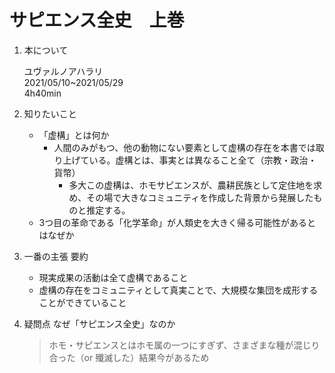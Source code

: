 # サピエンス全史　上巻

1. 本について

    ユヴァルノアハラリ  
    2021/05/10~2021/05/29  
    4h40min

2. 知りたいこと

    * 「虚構」とは何か  
        * 人間のみがもつ、他の動物にない要素として虚構の存在を本書では取り上げている。虚構とは、事実とは異なること全て（宗教・政治・貨幣）  
            * 多大この虚構は、ホモサピエンスが、農耕民族として定住地を求め、その場で大きなコミュニティを作成した背景から発展したものと推定する。  
    * 3つ目の革命である「化学革命」が人類史を大きく帰る可能性があるとはなぜか  

3. 一番の主張 要約  
    * 現実成果の活動は全て虚構であること  
    * 虚構の存在をコミュニティとして真実ことで、大規模な集団を成形することができていること  

4. 疑問点
    なぜ「サピエンス全史」なのか  
    >ホモ・サピエンスとはホモ属の一つにすぎず、さまざまな種が混じり合った（or 殲滅した）結果今があるため
